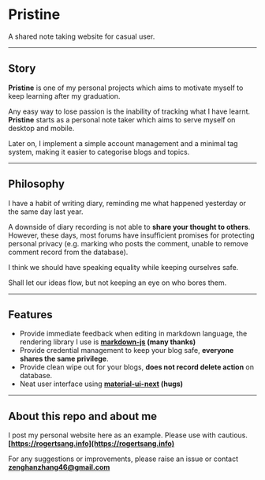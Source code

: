 # Pristine
A shared note taking website for casual user.

---
## Story
**Pristine** is one of my personal projects which aims to motivate myself to keep learning after my graduation.

Any easy way to lose passion is the inability of tracking what I have learnt. **Pristine** starts as a personal note taker which aims to serve myself on desktop and mobile.

Later on, I implement a simple account management and a minimal tag system, making it easier to categorise blogs and topics.

---
## Philosophy
I have a habit of writing diary, reminding me what happened yesterday or the same day last year.

A downside of diary recording is not able to **share your thought to others**. However, these days, most forums have insufficient promises for protecting personal privacy (e.g. marking who posts the comment, unable to remove comment record from the database).

I think we should have speaking equality while keeping ourselves safe.

Shall let our ideas flow, but not keeping an eye on who bores them.

---
## Features
- Provide immediate feedback when editing in markdown language, the rendering library I use is **[markdown-js](https://github.com/evilstreak/markdown-js) (many thanks)** 
- Provide credential management to keep your blog safe, **everyone shares the same privilege**.
- Provide clean wipe out for your blogs, **does not record delete action** on database.
- Neat user interface using **[material-ui-next](https://material-ui-next.com/) (hugs)**

---
## About this repo and about me
I post my personal website here as an example. Please use with cautious. **[https://rogertsang.info](https://rogertsang.info)**

For any suggestions or improvements, please raise an issue or contact **[zenghanzhang46@gmail.com](mailto://zenghanzhang46@gmail.com)**
